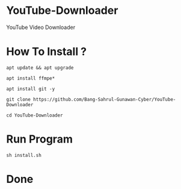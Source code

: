 # YouTube-Downloader
YouTube Video Downloader
# How To Install ?
````
apt update && apt upgrade
````
````
apt install ffmpe*
````
````
apt install git -y
````
````
git clone https://github.com/Bang-Sahrul-Gunawan-Cyber/YouTube-Downloader
````
````
cd YouTube-Downloader
````
# Run Program
````
sh install.sh
````
# Done 
